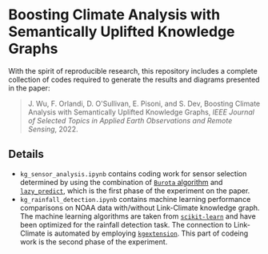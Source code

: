 # Boosting Climate Analysis with Semantically Uplifted Knowledge Graphs
With the spirit of reproducible research, this repository includes a complete collection of codes required to generate the results and diagrams presented in the paper:

> J. Wu, F. Orlandi, D. O'Sullivan, E. Pisoni, and S. Dev, Boosting Climate Analysis with Semantically Uplifted Knowledge Graphs, *IEEE Journal of Selected Topics in Applied Earth Observations and Remote Sensing*, 2022.

## Details
- `kg_sensor_analysis.ipynb` contains coding work for sensor selection determined by using the combination of [`Burota` algorithm](https://pypi.org/project/BorutaShap/) and [`lazy_predict`](https://lazypredict.readthedocs.io/en/latest/), which is the first phase of the experiment on the paper.
- `kg_rainfall_detection.ipynb` contains machine learning performance comparisons on NOAA data with/without Link-Climate knowledge graph. The machine learning algorithms are taken from [`scikit-learn`](https://scikit-learn.org/stable/) and have been optimized for the rainfall detection task. The connection to Link-Climate is automated by employing [`kgextension`](https://kgextension.readthedocs.io/en/latest/). This part of codeing work is the second phase of the experiment.
